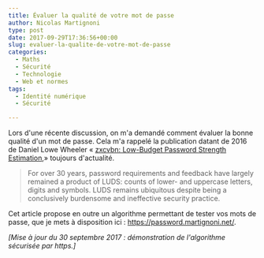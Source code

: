 ```yaml
---
title: Évaluer la qualité de votre mot de passe
author: Nicolas Martignoni
type: post
date: 2017-09-29T17:36:56+00:00
slug: evaluer-la-qualite-de-votre-mot-de-passe
categories:
  - Maths
  - Sécurité
  - Technologie
  - Web et normes
tags:
  - Identité numérique
  - Sécurité

---
```

Lors d'une récente discussion, on m'a demandé comment évaluer la bonne qualité d'un mot de passe. Cela m'a rappelé la publication datant de 2016 de Daniel Lowe Wheeler « [zxcvbn: Low-Budget Password Strength Estimation][1],» toujours d'actualité.

> For over 30 years, password requirements and feedback have largely remained a product of LUDS: counts of lower- and uppercase letters, digits and symbols. LUDS remains ubiquitous despite being a conclusively burdensome and ineffective security practice.

Cet article propose en outre un algorithme permettant de tester vos mots de passe, que je mets à disposition ici : <a href="https://password.martignoni.net/">https://password.martignoni.net/</a>.

_[Mise à jour du 30 septembre 2017 : démonstration de l'algorithme sécurisée par https.]_

 [1]: https://www.usenix.org/conference/usenixsecurity16/technical-sessions/presentation/wheeler/

<!--more-->

